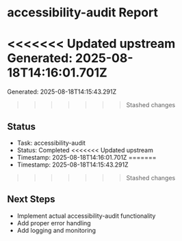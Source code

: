 # accessibility-audit Report

<<<<<<< Updated upstream
Generated: 2025-08-18T14:16:01.701Z
=======
Generated: 2025-08-18T14:15:43.291Z
>>>>>>> Stashed changes

## Status
- Task: accessibility-audit
- Status: Completed
<<<<<<< Updated upstream
- Timestamp: 2025-08-18T14:16:01.701Z
=======
- Timestamp: 2025-08-18T14:15:43.291Z
>>>>>>> Stashed changes

## Next Steps
- Implement actual accessibility-audit functionality
- Add proper error handling
- Add logging and monitoring
